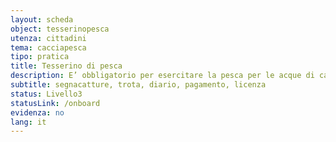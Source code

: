 ```yaml
---
layout: scheda
object: tesserinopesca
utenza: cittadini
tema: cacciapesca
tipo: pratica
title: Tesserino di pesca
description: E’ obbligatorio per esercitare la pesca per le acque di cat. "A" (a Salmonidi) dell’Umbria
subtitle: segnacatture, trota, diario, pagamento, licenza
status: Livello3
statusLink: /onboard
evidenza: no
lang: it
---
```

